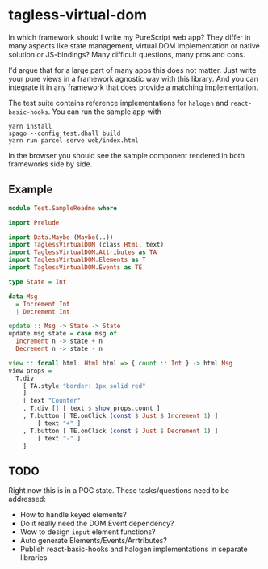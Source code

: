 # tagless-virtual-dom

In which framework should I write my PureScript web app? They differ in many
aspects like state management, virtual DOM implementation or native solution
or JS-bindings? Many difficult questions, many pros and cons.

I'd argue that for a large part of many apps this does not matter. Just write
your pure views in a framework agnostic way with this library. And you can
integrate it in any framework that does provide a matching implementation. 

The test suite contains reference implementations for `halogen` and
`react-basic-hooks`. You can run the sample app with 

```
yarn install
spago --config test.dhall build
yarn run parcel serve web/index.html 
```

In the browser you should see the sample component rendered in both
frameworks side by side.

## Example
```hs
module Test.SampleReadme where

import Prelude

import Data.Maybe (Maybe(..))
import TaglessVirtualDOM (class Html, text)
import TaglessVirtualDOM.Attributes as TA
import TaglessVirtualDOM.Elements as T
import TaglessVirtualDOM.Events as TE

type State = Int

data Msg
  = Increment Int
  | Decrement Int

update :: Msg -> State -> State
update msg state = case msg of
  Increment n -> state + n
  Decrement n -> state - n

view :: forall html. Html html => { count :: Int } -> html Msg
view props =
  T.div
    [ TA.style "border: 1px solid red"
    ]
    [ text "Counter"
    , T.div [] [ text $ show props.count ]
    , T.button [ TE.onClick (const $ Just $ Increment 1) ]
        [ text "+" ]
    , T.button [ TE.onClick (const $ Just $ Decrement 1) ]
        [ text "-" ]
    ]
```
## TODO
Right now this is in a POC state. These tasks/questions need to be addressed:
  - How to handle keyed elements?
  - Do it really need the DOM.Event dependency?
  - Wow to design `input` element functions?
  - Auto generate Elements/Events/Arrtributes?
  - Publish react-basic-hooks and halogen implementations in separate libraries
```hs

```
